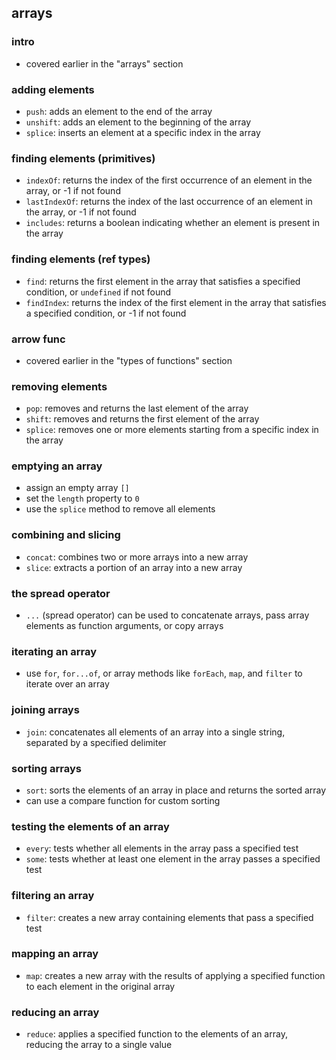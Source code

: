 ## arrays

### intro

- covered earlier in the "arrays" section

### adding elements

- `push`: adds an element to the end of the array
- `unshift`: adds an element to the beginning of the array
- `splice`: inserts an element at a specific index in the array

### finding elements (primitives)

- `indexOf`: returns the index of the first occurrence of an element in the array, or -1 if not found
- `lastIndexOf`: returns the index of the last occurrence of an element in the array, or -1 if not found
- `includes`: returns a boolean indicating whether an element is present in the array

### finding elements (ref types)

- `find`: returns the first element in the array that satisfies a specified condition, or `undefined` if not found
- `findIndex`: returns the index of the first element in the array that satisfies a specified condition, or -1 if not found

### arrow func

- covered earlier in the "types of functions" section

### removing elements

- `pop`: removes and returns the last element of the array
- `shift`: removes and returns the first element of the array
- `splice`: removes one or more elements starting from a specific index in the array

### emptying an array

- assign an empty array `[]`
- set the `length` property to `0`
- use the `splice` method to remove all elements

### combining and slicing

- `concat`: combines two or more arrays into a new array
- `slice`: extracts a portion of an array into a new array

### the spread operator

- `...` (spread operator) can be used to concatenate arrays, pass array elements as function arguments, or copy arrays

### iterating an array

- use `for`, `for...of`, or array methods like `forEach`, `map`, and `filter` to iterate over an array

### joining arrays

- `join`: concatenates all elements of an array into a single string, separated by a specified delimiter

### sorting arrays

- `sort`: sorts the elements of an array in place and returns the sorted array
- can use a compare function for custom sorting

### testing the elements of an array

- `every`: tests whether all elements in the array pass a specified test
- `some`: tests whether at least one element in the array passes a specified test

### filtering an array

- `filter`: creates a new array containing elements that pass a specified test

### mapping an array

- `map`: creates a new array with the results of applying a specified function to each element in the original array

### reducing an array

- `reduce`: applies a specified function to the elements of an array, reducing the array to a single value
